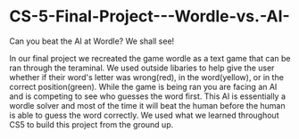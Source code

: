 # CS-5-Final-Project---Wordle-vs.-AI-
Can you beat the AI at Wordle? We shall see!

In our final project we recreated the game wordle as a text game that can be ran through the teraminal. We used outside libaries to help give the user whether if their word's letter was wrong(red), in the word(yellow), or in the correct position(green). While the game is being ran you are facing an AI and is competing to see who guesses the word first. This AI is essentially a wordle solver and most of the time it will beat the human before the human is able to guess the word correctly. We used what we learned throughout CS5 to build this project from the ground up.
